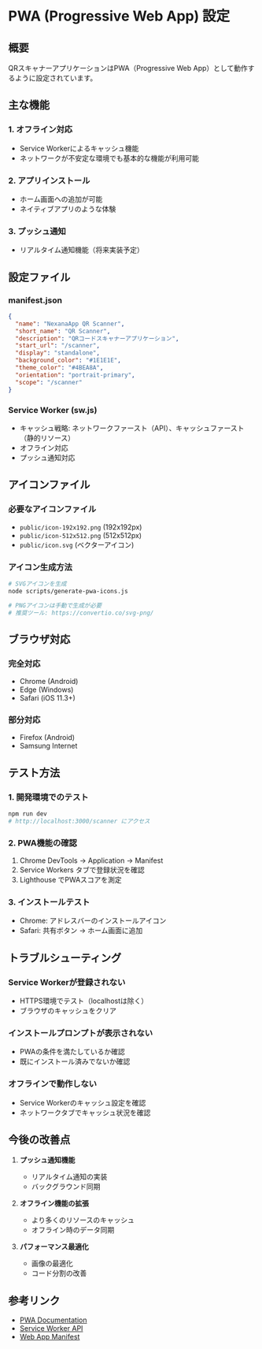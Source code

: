 # PWA (Progressive Web App) 設定

## 概要

QRスキャナーアプリケーションはPWA（Progressive Web App）として動作するように設定されています。

## 主な機能

### 1. オフライン対応
- Service Workerによるキャッシュ機能
- ネットワークが不安定な環境でも基本的な機能が利用可能

### 2. アプリインストール
- ホーム画面への追加が可能
- ネイティブアプリのような体験

### 3. プッシュ通知
- リアルタイム通知機能（将来実装予定）

## 設定ファイル

### manifest.json
```json
{
  "name": "NexanaApp QR Scanner",
  "short_name": "QR Scanner",
  "description": "QRコードスキャナーアプリケーション",
  "start_url": "/scanner",
  "display": "standalone",
  "background_color": "#1E1E1E",
  "theme_color": "#4BEA8A",
  "orientation": "portrait-primary",
  "scope": "/scanner"
}
```

### Service Worker (sw.js)
- キャッシュ戦略: ネットワークファースト（API）、キャッシュファースト（静的リソース）
- オフライン対応
- プッシュ通知対応

## アイコンファイル

### 必要なアイコンファイル
- `public/icon-192x192.png` (192x192px)
- `public/icon-512x512.png` (512x512px)
- `public/icon.svg` (ベクターアイコン)

### アイコン生成方法
```bash
# SVGアイコンを生成
node scripts/generate-pwa-icons.js

# PNGアイコンは手動で生成が必要
# 推奨ツール: https://convertio.co/svg-png/
```

## ブラウザ対応

### 完全対応
- Chrome (Android)
- Edge (Windows)
- Safari (iOS 11.3+)

### 部分対応
- Firefox (Android)
- Samsung Internet

## テスト方法

### 1. 開発環境でのテスト
```bash
npm run dev
# http://localhost:3000/scanner にアクセス
```

### 2. PWA機能の確認
1. Chrome DevTools → Application → Manifest
2. Service Workers タブで登録状況を確認
3. Lighthouse でPWAスコアを測定

### 3. インストールテスト
- Chrome: アドレスバーのインストールアイコン
- Safari: 共有ボタン → ホーム画面に追加

## トラブルシューティング

### Service Workerが登録されない
- HTTPS環境でテスト（localhostは除く）
- ブラウザのキャッシュをクリア

### インストールプロンプトが表示されない
- PWAの条件を満たしているか確認
- 既にインストール済みでないか確認

### オフラインで動作しない
- Service Workerのキャッシュ設定を確認
- ネットワークタブでキャッシュ状況を確認

## 今後の改善点

1. **プッシュ通知機能**
   - リアルタイム通知の実装
   - バックグラウンド同期

2. **オフライン機能の拡張**
   - より多くのリソースのキャッシュ
   - オフライン時のデータ同期

3. **パフォーマンス最適化**
   - 画像の最適化
   - コード分割の改善

## 参考リンク

- [PWA Documentation](https://web.dev/progressive-web-apps/)
- [Service Worker API](https://developer.mozilla.org/en-US/docs/Web/API/Service_Worker_API)
- [Web App Manifest](https://developer.mozilla.org/en-US/docs/Web/Manifest) 